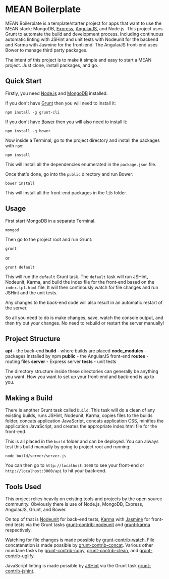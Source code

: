 MEAN Boilerplate
================

MEAN Boilerplate is a template/starter project for apps that want to use the MEAN stack: MongoDB, [Express](http://expressjs.com/), [AngularJS](http://angularjs.org/), and Node.js. This project uses Grunt to automate the build and development process. Including continuous automatic linting with JSHint and unit tests with Nodeunit for the backend and Karma with Jasmine for the front-end. The AngularJS front-end uses Bower to manage third party packages.

The intent of this project is to make it simple and easy to start a MEAN project. Just clone, install packages, and go.

## Quick Start
Firstly, you need [Node.js](http://nodejs.org) and [MongoDB](http://docs.mongodb.org/manual/tutorial/install-mongodb-on-os-x/) installed.

If you don't have [Grunt](http://gruntjs.com/getting-started) then you will need to install it:

```npm install -g grunt-cli```

If you don't have [Bower](http://bower.io/) then you will also need to install it:

```npm install -g bower```

Now inside a Terminal, go to the project directory and install the packages with ```npm```:

```npm install```

This will install all the dependencies enumerated in the ```package.json``` file.

Once that's done, go into the ```public``` directory and run Bower:

```bower install```

This will install all the front-end packages in the ```lib``` folder.

## Usage
First start MongoDB in a separate Terminal.

```mongod```

Then go to the project root and run Grunt:

```grunt```

or

```grunt default```

This will run the ```default``` Grunt task. The ```default``` task will run JSHint, Nodeunit, Karma, and build the index file for the front-end based on the ```index.tpl.html``` file. It will then continously watch for file changes and run JSHint and the unit tests.

Any changes to the back-end code will also result in an automatic restart of the server.

So all you need to do is make changes, save, watch the console output, and then try out your changes. No need to rebuild or restart the server manually!

## Project Structure
**api** - the back-end
**build** - where builds are placed
**node_modules** - packages installed by npm
**public** - the AngularJS front-end
**routes** - routing files
**server** - Express server
**tests** - unit tests

The directory structure inside these directories can generally be anything you want. How you want to set up your front-end and back-end is up to you.

## Making a Build
There is another Grunt task called ```build```. This task will do a clean of any existing builds, runs JSHint, Nodeunit, Karma, copies files to the builds folder, concats application JavaScript, concats application CSS, minifies the application JavaScript, and creates the appropriate index.html file for the front-end.

This is all placed in the ```build``` folder and can be deployed. You can always test this build manually by going to project root and running:

```node build/server/server.js```

You can then go to ```http://localhost:3000``` to see your front-end or ```http://localhost:3000/api``` to hit your back-end.

## Tools Used
This project relies heavily on existing tools and projects by the open source community. Obviously there is use of Node.js, MongoDB, Express, AngularJS, Grunt, and Bower. 

On top of that is [Nodeunit](https://github.com/caolan/nodeunit) for back-end tests, [Karma](http://karma-runner.github.io/0.10/index.html) with [Jasmine](http://pivotal.github.io/jasmine/) for front-end tests via the Grunt tasks [grunt-contrib-nodeunit](https://github.com/gruntjs/grunt-contrib-nodeunit) and [grunt-karma](https://github.com/karma-runner/grunt-karma) respectively.

Watching for file changes is made possible by [grunt-contrib-watch](https://github.com/gruntjs/grunt-contrib-watch). File concatenation is made possible by [grunt-contrib-concat](https://github.com/gruntjs/grunt-contrib-concat). Various other mundane tasks by [grunt-contrib-copy](https://npmjs.org/package/grunt-contrib-copy), [grunt-contrib-clean](https://npmjs.org/package/grunt-contrib-clean), and [grunt-contrib-uglify](https://github.com/gruntjs/grunt-contrib-uglify).

JavaScript linting is made possible by [JSHint](http://www.jshint.com/) via the Grunt task [grunt-contrib-jshint](https://github.com/gruntjs/grunt-contrib-jshint).